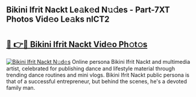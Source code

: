 ## Bikini Ifrit Nackt Le𝚊k𝚎d N𝚞𝚍es - Part-7XT Photos Vid𝚎o Le𝚊ks nlCT2

# <h2><a href="http://fb6p3j.evod.top/?m=Bikini+Ifrit+Nackt">🔗 👉🔴 Bikini Ifrit Nackt Vid𝚎o Ph𝚘t𝚘s</a></h2>

[![Bikini Ifrit Nackt N𝚞d𝚎s](https://i.imgur.com/8V9OHl7.gif)](http://fb6p3j.evod.top/?m=Bikini+Ifrit+Nackt)
Online persona Bikini Ifrit Nackt and multimedia artist, celebrated for publishing dance and lifestyle material through trending dance routines and mini vlogs. Bikini Ifrit Nackt public persona is that of a successful entrepreneur, but behind the scenes, he's a devoted family man. 
